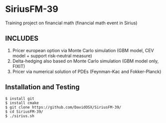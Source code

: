 # SiriusFM-39
Training project on financial math (financial math event in Sirius)

## INCLUDES 

   1) Pricer european option via Monte Carlo simulation (GBM model, CEV model + support risk-neutral measure)
   2) Delta-hedging also based on Monte Carlo simulation (GBM model only, FIXIT)
   3) Pricer via numerical solution of PDEs (Feynman-Kac and Fokker-Planck)
    
## Installation and Testing

    $ install git
    $ install cmake
    $ git clone https://github.com/DavidOSX/SiriusFM-39/
    $ cd SiriusFM-39/
    $ ./sirius.sh
